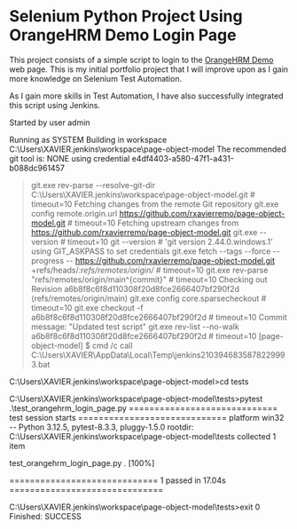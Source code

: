 # Selenium Python Project Using OrangeHRM Demo Login Page

This project consists of a simple script to login to the [OrangeHRM Demo](https://opensource-demo.orangehrmlive.com/) web page. This is my initial portfolio project that I will improve upon as I gain more knowledge on Selenium Test Automation.

As I gain more skills in Test Automation, I have also successfully integrated this script using Jenkins.

Started by user admin

Running as SYSTEM
Building in workspace C:\Users\XAVIER\.jenkins\workspace\page-object-model
The recommended git tool is: NONE
using credential e4df4403-a580-47f1-a431-b088dc961457
 > git.exe rev-parse --resolve-git-dir C:\Users\XAVIER\.jenkins\workspace\page-object-model\.git # timeout=10
Fetching changes from the remote Git repository
 > git.exe config remote.origin.url https://github.com/rxavierremo/page-object-model.git # timeout=10
Fetching upstream changes from https://github.com/rxavierremo/page-object-model.git
 > git.exe --version # timeout=10
 > git --version # 'git version 2.44.0.windows.1'
using GIT_ASKPASS to set credentials 
 > git.exe fetch --tags --force --progress -- https://github.com/rxavierremo/page-object-model.git +refs/heads/*:refs/remotes/origin/* # timeout=10
 > git.exe rev-parse "refs/remotes/origin/main^{commit}" # timeout=10
Checking out Revision a6b8f8c6f8d110308f20d8fce2666407bf290f2d (refs/remotes/origin/main)
 > git.exe config core.sparsecheckout # timeout=10
 > git.exe checkout -f a6b8f8c6f8d110308f20d8fce2666407bf290f2d # timeout=10
Commit message: "Updated test script"
 > git.exe rev-list --no-walk a6b8f8c6f8d110308f20d8fce2666407bf290f2d # timeout=10
[page-object-model] $ cmd /c call C:\Users\XAVIER\AppData\Local\Temp\jenkins2103946835878229993.bat

C:\Users\XAVIER\.jenkins\workspace\page-object-model>cd tests 

C:\Users\XAVIER\.jenkins\workspace\page-object-model\tests>pytest .\test_orangehrm_login_page.py 
============================= test session starts =============================
platform win32 -- Python 3.12.5, pytest-8.3.3, pluggy-1.5.0
rootdir: C:\Users\XAVIER\.jenkins\workspace\page-object-model\tests
collected 1 item

test_orangehrm_login_page.py .                                           [100%]

============================= 1 passed in 17.04s ==============================

C:\Users\XAVIER\.jenkins\workspace\page-object-model\tests>exit 0 
Finished: SUCCESS

